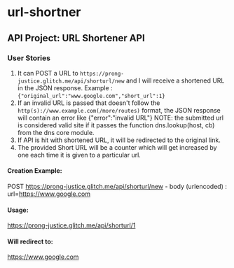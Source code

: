 # url-shortner

## API Project: URL Shortener API

### User Stories

1. It can POST a URL to `https://prong-justice.glitch.me/api/shorturl/new` and I will receive a shortened URL in the JSON response. Example : `{"original_url":"www.google.com","short_url":1}`
2. If an invalid URL is passed that doesn't follow the `http(s)://www.example.com(/more/routes)` format, the JSON response will contain an error like {"error":"invalid URL"}
NOTE: the submitted url is considered valid site if it passes the function dns.lookup(host, cb) from the dns core module.
3. If API is hit with shortened URL, it will be redirected to the original link.
4. The provided Short URL will be a counter which will get increased by one each time it is given to a particular url.


#### Creation Example:

POST https://prong-justice.glitch.me/api/shorturl/new - body (urlencoded) :  url=https://www.google.com

#### Usage:

https://prong-justice.glitch.me/api/shorturl/1

#### Will redirect to:

https://www.google.com